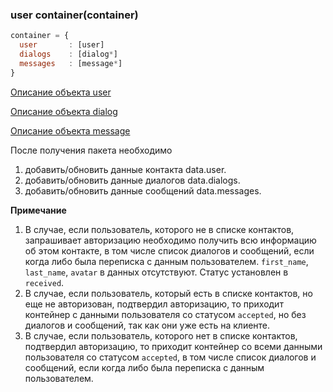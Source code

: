 ### user container(container)

```javascript
container = {
  user       : [user]
  dialogs    : [dialog*]
  messages   : [message*]
}
```

[Описание объекта user](/object-types/user.md)

[Описание объекта dialog](/object-types/group.md)

[Описание объекта message](/object-types/dialog.md)

После получения пакета необходимо 

1. добавить/обновить данные контакта data.user.
2. добавить/обновить данные диалогов data.dialogs.
3. добавить/обновить данные сообщений data.messages.

__Примечание__

1. В случае, если пользователь, которого не в списке контактов, запрашивает авторизацию необходимо получить всю информацию об этом контакте, в том числе список диалогов и сообщений, если когда либо была переписка с данным пользователем.
`first_name`, `last_name`, `avatar` в данных отсутствуют. Статус установлен в `received`.
2. В случае, если пользователь, который есть в списке контактов, но еще не авторизован, подтвердил авторизацию, то приходит контейнер с данными пользователя со статусом `accepted`, но без диалогов и сообщений, так как они уже есть на клиенте.
3. В случае, если пользователь, которого нет в списке контактов, подтвердил авторизацию, то приходит контейнер со всеми данными пользователя со статусом `accepted`, в том числе список диалогов и сообщений, если когда либо была переписка с данным пользователем.
